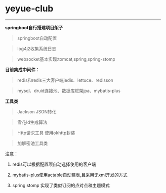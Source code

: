 # yeyue-club

***

**springboot自行搭建项目架子**

> springboot自动配置

> log4j2收集系统日志

> websocket基本实现:tomcat,spring,spring-stomp

**目前集成中间件：**

> redis和redis三大客户端jedis、lettuce、redisson

> mysql、druid连接池、数据库框架jpa、mybatis-plus

**工具类**

> Jackson JSON转化

> 雪花Id生成算法

> Http请求工具 使用okhttp封装

> 加解密池工具类

注意：

1. redis可以根据配置项自动选择使用的客户端

2. mybatis-plus使用actable自动建表,且采用无xml开发的方式

3. spring stomp 实现了类似订阅的点对点和主题模式